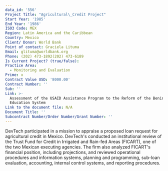 ```yaml
---
data_id: '556'
Project Title: "Agricultural\_Credit Project"
Start Year: '1985'
End Year: '1986'
ISO3 Code: MEX
Region: Latin America and the Caribbean
Country: Mexico
Client/ Donor: World Bank
Point of contact: Graciela Lituma
Email: glituma@worldbank.org
Phone: (202) 473-1892(202) 473-6189
Is Current Project? (true/false): 
Practice Area:
  - Monitoring and Evaluation
Prime: x
Contract Value USD: '8000.00'
Contract Number: ''
Sub: ''
Link: >-
  Assessment of the USAID Assistance Program to the Reform of the Benin Primary
  Education System
Link to the document file: N/A
Document Title: ''
Subcontract Number/Order Number/Grant Number: ''
---
```


DevTech participated in a mission to appraise a proposed loan request for agricultural credit in Mexico. DevTech's conducted an institutional review of the Trust Fund for Credit in Irrigated and Rain-fed Areas (FICART), one of the two Mexican executing agencies. The firm also analyzed FICART's financial position, including projections, and reviewed operational procedures and information systems, planning and programming, sub-loan evaluation, accounting, internal control systems, and reporting procedures.